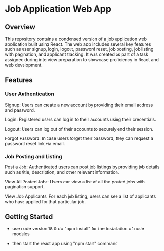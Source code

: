 # Job Application Web App

## Overview
This repository contains a condensed version of a job application web application built using React. The web app includes several key features such as user signup, login, logout, password reset, job posting, job listing with pagination, and applicant tracking. It was created as part of a task assigned during interview preparation to showcase proficiency in React and web development.

## Features

### User Authentication
Signup: Users can create a new account by providing their email address and password.  


Login: Registered users can log in to their accounts using their credentials.  


Logout: Users can log out of their accounts to securely end their session.  


Forgot Password: In case users forget their password, they can request a password reset link via email.  


### Job Posting and Listing
Post a Job: Authenticated users can post job listings by providing job details such as title, description, and other relevant information.  


View All Posted Jobs: Users can view a list of all the posted jobs with pagination support.  


View Job Applicants: For each job listing, users can see a list of applicants who have applied for that particular job.  

## Getting Started

- use node version 18 & do "npm install" for the installation of node modules

- then start the react app using "npm start" command
